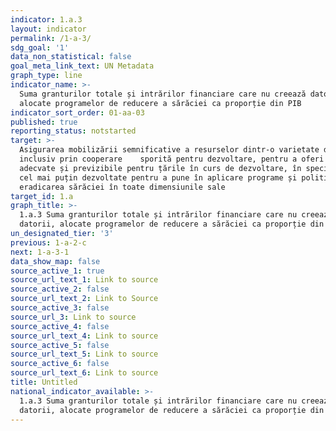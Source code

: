 ```yaml
---
indicator: 1.a.3
layout: indicator
permalink: /1-a-3/
sdg_goal: '1'
data_non_statistical: false
goal_meta_link_text: UN Metadata
graph_type: line
indicator_name: >-
  Suma granturilor totale și intrărilor financiare care nu creează datorii,
  alocate programelor de reducere a sărăciei ca proporție din PIB
indicator_sort_order: 01-aa-03
published: true
reporting_status: notstarted
target: >-
  Asigurarea mobilizării semnificative a resurselor dintr-o varietate de surse,
  inclusiv prin cooperare    sporită pentru dezvoltare, pentru a oferi mijloace
  adecvate și previzibile pentru țările în curs de dezvoltare, în special țările
  cel mai puțin dezvoltate pentru a pune în aplicare programe și politici pentru
  eradicarea sărăciei în toate dimensiunile sale
target_id: 1.a
graph_title: >-
  1.a.3 Suma granturilor totale și intrărilor financiare care nu creează
  datorii, alocate programelor de reducere a sărăciei ca proporție din PIB
un_designated_tier: '3'
previous: 1-a-2-c
next: 1-a-3-1
data_show_map: false
source_active_1: true
source_url_text_1: Link to source
source_active_2: false
source_url_text_2: Link to Source
source_active_3: false
source_url_3: Link to source
source_active_4: false
source_url_text_4: Link to source
source_active_5: false
source_url_text_5: Link to source
source_active_6: false
source_url_text_6: Link to source
title: Untitled
national_indicator_available: >-
  1.a.3 Suma granturilor totale și intrărilor financiare care nu creează
  datorii, alocate programelor de reducere a sărăciei ca proporție din PIB
---
```

